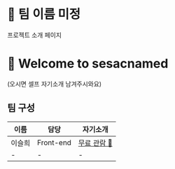 # 🌱 팀 이름 미정
프로젝트 소개 페이지

# 👋 Welcome to sesacnamed
(오시면 셀프 자기소개 남겨주시와요)



## 팀 구성
| 이름 | 담당 | 자기소개 |
| ---- | ----- | ---------|
| 이슬희| Front-end | [무료 관람 🐰](https://github.com/howith29) | 
| - | - | -  |
